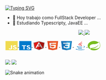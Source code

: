 #

[![Typing SVG](https://readme-typing-svg.herokuapp.com/?color=ff91a4&size=35&center=true&vCenter=true&width=1000&lines=HELLO,+My+name+is+Marcelo+Kleibson;I'm+FullStack+Developer;Be+Welcome!+:%29)](https://git.io/typing-svg)

- 🔭 Hoy trabajo como FullStack Developer ...
- 🌱 Estudiando Typescripty, JavaEE ...

<div align="center">
  <a href="https://github.com/MarceloMkss">
  <img height="180em" src="https://github-readme-stats.vercel.app/api?username=MarceloMkss&show_icons=true&theme=dracula&include_all_commits=true"/>
  <img height="180em" src="https://github-readme-stats.vercel.app/api/top-langs/?username=MarceloMkss&layout=compact&langs_count=7&theme=dracula"/>
</div>

<div style="display: inline_block">
  
  <br>
  
  <img align="center" alt="MarceloMkss-Js" height="30" width="40" src="https://raw.githubusercontent.com/devicons/devicon/master/icons/javascript/javascript-plain.svg">
  <img align="center" alt="MarceloMkss-Ts" height="30" width="40" src="https://raw.githubusercontent.com/devicons/devicon/master/icons/typescript/typescript-plain.svg">
  <img align="center" alt="MarceloMkss-React" height="30" width="40" src="https://raw.githubusercontent.com/devicons/devicon/master/icons/angularjs/angularjs-original.svg">
  <img align="center" alt="MarceloMkss-HTML" height="30" width="40" src="https://raw.githubusercontent.com/devicons/devicon/master/icons/html5/html5-original.svg">
  <img align="center" alt="MarceloMkss-CSS" height="30" width="40" src="https://raw.githubusercontent.com/devicons/devicon/master/icons/css3/css3-original.svg">
  <img align="center" alt="MarceloMkss-Csharp" height="30" width="40" src="https://raw.githubusercontent.com/devicons/devicon/master/icons/java/java-original.svg">
  <img align="center" alt="MarceloMkss-Python" height="30" width="40" src="https://raw.githubusercontent.com/devicons/devicon/master/icons/spring/spring-original.svg">
  
</div>
  
##

<div> 
<a href = "mailto:marcelomkss@gmail.com"><img src="https://img.shields.io/badge/Gmail-D14836?style=for-the-badge&logo=gmail&logoColor=white" target="_blank"></a>
<a href="https://www.linkedin.com/in/marcelomkss" target="_blank"><img src="https://img.shields.io/badge/LinkedIn-0077B5?style=for-the-badge&logo=linkedin&logoColor=white" target="_blank"></a> 


![Snake animation](https://github.com/MarceloMkss/MarceloMkss/blob/output/github-contribution-grid-snake.svg)
 
</div>
